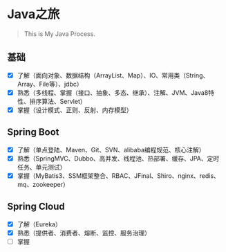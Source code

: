 # Java之旅

> This is My Java Process.

## 基础

- [x] 了解（面向对象、数据结构（ArrayList、Map）、IO、常用类（String、Array、File等）、jdbc）
- [x] 熟悉（多线程、掌握（接口、抽象、多态、继承）、注解、JVM、Java8特性、排序算法、Servlet）
- [x] 掌握（设计模式、正则、反射、内存模型）
  
## Spring Boot

- [x] 了解（单点登陆、Maven、Git、SVN、alibaba编程规范、核心注解）
- [x] 熟悉（SpringMVC、Dubbo、高并发、线程池、热部署、缓存、JPA、定时任务、单元测试）
- [x] 掌握（MyBatis3、SSM框架整合、RBAC、JFinal、Shiro、nginx、redis、mq、zookeeper）
  
## Spring Cloud

- [x] 了解（Eureka）
- [x] 熟悉（提供者、消费者、熔断、监控、服务治理）
- [ ] 掌握
